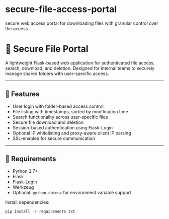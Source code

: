 # secure-file-access-portal
secure web access portal for downloading files with granular control over the access
# 🔐 Secure File Portal

A lightweight Flask-based web application for authenticated file access, search, download, and deletion. Designed for internal teams to securely manage shared folders with user-specific access.

---

## 🚀 Features

- User login with folder-based access control
- File listing with timestamps, sorted by modification time
- Search functionality across user-specific files
- Secure file download and deletion
- Session-based authentication using Flask-Login
- Optional IP whitelisting and proxy-aware client IP parsing
- SSL-enabled for secure communication

---

## 🧱 Requirements

- Python 3.7+
- Flask
- Flask-Login
- Werkzeug
- Optional: `python-dotenv` for environment variable support

Install dependencies:

```bash
pip install -r requirements.txt
